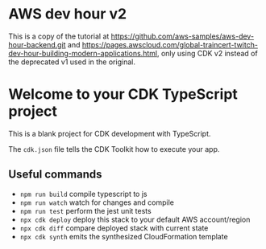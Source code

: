 # AWS dev hour v2

This is a copy of the tutorial at https://github.com/aws-samples/aws-dev-hour-backend.git and https://pages.awscloud.com/global-traincert-twitch-dev-hour-building-modern-applications.html, only using CDK v2 instead of the deprecated v1 used in the original.

# Welcome to your CDK TypeScript project

This is a blank project for CDK development with TypeScript.

The `cdk.json` file tells the CDK Toolkit how to execute your app.

## Useful commands

* `npm run build`   compile typescript to js
* `npm run watch`   watch for changes and compile
* `npm run test`    perform the jest unit tests
* `npx cdk deploy`  deploy this stack to your default AWS account/region
* `npx cdk diff`    compare deployed stack with current state
* `npx cdk synth`   emits the synthesized CloudFormation template
